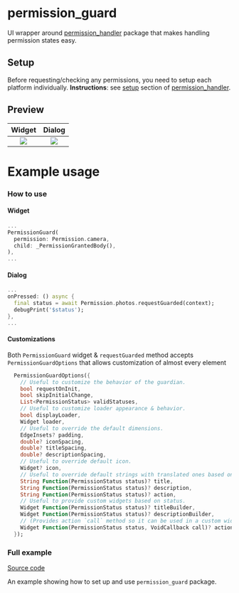 # permission_guard

UI wrapper around [permission_handler](https://pub.dev/packages/permission_handler) package that makes handling permission states easy.

## Setup

Before requesting/checking any permissions, you need to setup each platform individually.
**Instructions**: see [setup](https://pub.dev/packages/permission_handler#setup) section of [permission_handler](https://pub.dev/packages/permission_handler).

## Preview

Widget            |  Dialog
:-------------------------:|:-------------------------:
<img src="https://github.com/eterkit/flutter-packages/blob/main/permission_guard/widget.gif?raw=true">  |  <img src="https://github.com/eterkit/flutter-packages/blob/main/permission_guard/dialog.gif?raw=true">

# Example usage

### How to use

#### Widget

```dart
...
PermissionGuard(
  permission: Permission.camera,
  child: _PermissionGrantedBody(),
),
...
```

#### Dialog

```dart
...
onPressed: () async {
  final status = await Permission.photos.requestGuarded(context);
  debugPrint('$status');
},
...
```

#### Customizations
Both `PermissionGuard` widget & `requestGuarded` method accepts
`PermissionGuardOptions` that allows customization of almost every element

```dart
  PermissionGuardOptions({
    // Useful to customize the behavior of the guardian.
    bool requestOnInit,
    bool skipInitialChange,
    List<PermissionStatus> validStatuses,
    // Useful to customize loader appearance & behavior.
    bool displayLoader,
    Widget loader,
    // Useful to override the default dimensions.
    EdgeInsets? padding,
    double? iconSpacing,
    double? titleSpacing,
    double? descriptionSpacing,
    // Useful to override default icon.
    Widget? icon,
    // Useful to override default strings with translated ones based on status.
    String Function(PermissionStatus status)? title,
    String Function(PermissionStatus status)? description,
    String Function(PermissionStatus status)? action,
    // Useful to provide custom widgets based on status.
    Widget Function(PermissionStatus status)? titleBuilder,
    Widget Function(PermissionStatus status)? descriptionBuilder,
    // (Provides action `call` method so it can be used in a custom widget)
    Widget Function(PermissionStatus status, VoidCallback call)? actionBuilder,
  });
```

### Full example

[Source code](https://github.com/eterkit/flutter-packages/tree/main/permission_guard/example)

An example showing how to set up and use `permission_guard` package.
